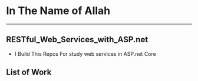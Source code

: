 # In The Name of Allah 
---
## RESTful_Web_Services_with_ASP.net
 - I Build This Repos For study web services in ASP.net Core 
## List of Work
